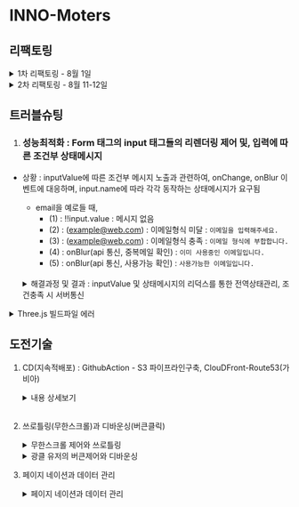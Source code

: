 # INNO-Moters

## 리팩토링

<details>
<summary>1차 리팩토링 - 8월 1일</summary>

1. 코드유지보수 및 모듈의 재사용성 개선 : `"리엑트 모듈 인덱스"` 또는 `"바렐(rel) 모듈 인덱스"` 패턴

   <details>
   <summary>코드 살펴보기 </summary>

   ```tsx
   import Button from "./components/community";
   import Modal from "./components/css";
   import Header from "./components/atom";
   ```

   각 컴포넌트를 사용하려면 이렇게 여러줄의 임포트 구문이 필요합니다.

   ```tsx
   export * from "./community";
   export * from "./css";
   export * from "./atom";
   ```

   "components"디렉토리에 "index.ts" 파일을 추가하여 모든 컴포넌트를 내보내면

   ```tsx
   import { community, css, atom } from "../../components";
   ```

   이와 같이 간결하게 컴포넌트들을 임포트 할 수 있습니다.
   </details>

   `"리엑트 모듈 인덱스"` 또는 `"바렐(rel) 모듈 인덱스"` 패턴을 통해 코드 구조정리

   - 모듈관리용이성 : 여러 컴포넌트/파일을 단일 파일로 묶어서 관리
   - 상대경로간소화 : 컴포넌트에서 해당 디렉토리 내의 파일을 가져올 때 단순하게 표현하게 함
   - 이를 통해 상대경로 관리를 쉽게 처리하도록 하여 개발환경 개선을 시도

</details>

<details>
  <summary>2차 리팩토링 - 8월 11-12일</summary>

1. 성능최적화와 코드 스플리팅(React.lazy)

   <details>
   <summary>코드살펴보기</summary>

   ```tsx
   // lazyLoding.ts
   import { lazy } from "react";

   export const LazyInoCar = lazy(() => import("../main/InoCar").then(({ InoCar }) => ({ default: InoCar })));
   export const LazyCommunity = lazy(() => import("../main/Community").then(({ Community }) => ({default: Community})));
   export const LazyThreejs = lazy(() => import("../Threejs").then(({ Threejs }) => ({default: Threejs})));

   // App.tsx - Router
   const App: React.FC = () => {
     return (
       <Routes>
           <Route
             path='inocar'
             element={
               <Suspense fallback={<div>Loading...</div>}>
                 <Page.LazyInoCar />
               </Suspense>
             }
           />
       <Routes>
       )
   }
   ```

   </details>

- 초기 로딩 시점에 당장 필요하지 않지만 무거운 컴포넌트로 인해 로딩이 지연되는 문제를 인식
- 이를 개선하기 위해 해당 컴포넌트들의 로드를 미루어 성능을 최적화하려고 프로젝트 구조를 편성
- React.lazy를 사용하여 대상 컴포넌트들 동적제어, Suspense를 사용하여 로딩화면 제어
- lazy 대상 컴포넌트 : InoCar, Community, Threejs <br/><br/>

2. 타입선언 관련 코드컨벤션(Interface, declare)

- hooks.d.ts : 커스컴훅과 관련된 타입선언이 기록되고 이름은 훅이름으로 설정, 사용하는 컴포넌트에서는 알리아스(as)를 통하여 Type임을 명시해준다.
- 타입선언과 Interface, declare

  - `Interface` : 객체나 클래스 단위의 형태에 대한 명시적인 정의 타입 생성, extends를 통해서 앞선 Interface를 상속받아 프로토타입 체인을 형성한다.
  - `declare` : 외부 라이브러리나 모듈의 타입을 확장하거나 정의할 때 사용되며, 외부 라이브러리의 타입 정보가 없을 경우 declare를 사용함으로, 선언된 타입이 컴파일러가 타입을 검사할 때 통과되게 처리한다.

    ```bash
    📂 types
    ┣ 🥑 index.ts
    ┃
    ┣ 📂 data # 애플리케이션 내 Data와 관련된 정적타입들에 대한 선언
    ┃    ┣ 🥑 index.ts
    ┃    ┗ 🗿 data.d.ts
    ┃
    ┣ 📂 global # 프로젝트 전체에 적용되는 style과 파일 타입에 대한 선언
    ┃    ┣ 🥑 index.ts
    ┃    ┣ 🗿 declare.d.ts
    ┃    ┗ 🗿 styled.d.ts
    ┃
    ┣ 📂 hooks # 커스텀훅과 관련된 정적타입들에 대한 선언
    ┃    ┣ 🥑 index.ts
    ┃    ┗ 🗿 hooks.d.ts
    ┃
    ┣ 📂 network # AXIOS 통신과 관련된 정적타입들에 대한 선언
    ┃    ┣ 🥑 index.ts
    ┃    ┣ 🗿 async.d.ts
    ┃    ┗ 🗿 responseType.d.ts
    ┃
    ┗ 📂 props # props 전달과 관련된 정적타입들에 대한 선언
        ┣ 🥑 index.ts
        ┗ 🗿 props.d.ts
    ```

  3. 코드유지보수 및 가독성을 위한 Shared > Routes 폴더

  - 초기 APP.tsx 파일 안에 모든 Route를 넣는 방식을 채택했었으나, Route가 많아질수록 코드유지보수 및 가독성이 떨어지는 문제점을 발견함
  - 이를 해결하고자, shared 폴더를 만들어 공통된 Header에 따른 Route들을 분리함
  - App.tsx에서는 shard 폴더 안의 분리된 Routes를 import해서 사용함
          ```tsx
            const App: React.FC = () => {
            return (
              <BrowserRouter>
                <GlobalStyled />
                <Shared.MainRoutes />
                <Shared.AuthRoutes />
                <Shared.ProtectiveRouters />
                <Shared.ChatRoutes />
              </BrowserRouter>
            );
          };
          ```
    </details>

## 트러블슈팅

1.  ### 성능최적화 :  Form 태그의 input 태그들의 리렌더링 제어 및, 입력에 따른 조건부 상태메시지

- 상황 : inputValue에 따른 조건부 메시지 노출과 관련하여, onChange, onBlur 이벤트에 대응하며, input.name에 따라 각각 동작하는 상태메시지가 요구됨

  - email을 예로들 때,
    - (1) : !!input.value : 메시지 없음
    - (2) : (example@web.com) : 이메일형식 미달 : `이메일을 입력해주세요.`
    - (3) : (example@web.com) : 이메일형식 충족 : `이메일 형식에 부합합니다.`
    - (4) : onBlur(api 통신, 중복메일 확인) : `이미 사용중인 이메일입니다.`
    - (5) : onBlur(api 통신, 사용가능 확인) : `사용가능한 이메일입니다.`<br/><br/>

  <details>
  <summary>해결과정 및 결과 : inputValue 및 상태메시지의 리덕스를 통한 전역상태관리, 조건충족 시 서버통신 </summary>

      컴포넌드에서 발생되는 리렌더링을 추적하기 위해서 Chrome 브라우저에서 제공하는 React DevTool을 활용하여 해당 과정을 추적하였다.

  1.  리펙토링 전, 최초의 코드

      <details>
      <summary>내용 상세보기</summary>

      ```tsx
      // 하나의 useState와 input Atom으로 signInfo 객체의 각각의 프로퍼티를 props로 전달
      const [signInfo, setSignInfo] = useState<Type.UserInfoCheckPW>({
        email: "",
        password: "",
        pwChecked: "",
        nickname: "",
        phoneNumber: "",
        gender: "",
        birthdate: "",
        isAdmin: false,
        admincode: "E002",
      });
      ```

      - 문제점 : 하나의 value만 변경되도 signIfo의 모든 값들이 리렌더링 발생 <br/> <br/>

      ```tsx
      // input Value에 대한 유효성 검사와 하나의 useState 상태메시지
      const [validiteMsg, setValiditeMse] = useState<Type.ValiditeMsg>({
        validteEmail: ["", false],
        validtepassword: ["", false],
        passwordChMsg: ["", false],
      });

      const onChangeInput = (e: ChangeEvent<HTMLInputElement>): void => {
        const { name, value } = e.target;
        setSignInfo({ ...signInfo, [name]: value });

        if (name === "email") {
          const emailRegex = /^[^\s@]+@[^\s@]+\.[^\s@]+$/;

          emailRegex.test(value)
            ? setValiditeMse({
                ...validiteMsg,
                validteEmail: ["사용 가능한 이메일입니다.", true],
              })
            : setValiditeMse({
                ...validiteMsg,
                validteEmail: ["이메일을 입력해주세요(exam@.exam.com)", false],
              });
        }
      };
      ```

      - 상태메시지의 화면표시 : 커스텀훅에서 변경되는 validiteMsg를 컴포넌트에서 전달받아, 화면에 노출
      - 문제점 : validiteMsg 속 하나의 value만 변경되도 전체 validiteMsg의 리렌더링 발생

      </details><br/>

  2.  리펙토링 1차, useState를 커스컴훅에서 관리하여 모듈화 진행

      <details>
      <summary>내용 상세보기</summary>

      ```tsx
      export const useSignupInput = ({ name }: any): any => {
        const [input, setInput] = useState<string>("");

        const onChangeInput = (e: ChangeEvent<HTMLInputElement>) => {
          setInput(e.target.value);
        };
        return {input,onChangeInput }
      ```

      - Signup 컴포넌트 속 하나의 state로 관리되던 여러 input들의 연결고리를 끊고, 각각의 onChange에 대해서만 리렌더링 되도록 useState를 커스텀훅에서 관리하여 모듈화 함
        - 결과 : input들을 각각 리렌더링 동작시킴
        - 문제 : 분리된 input 컴포넌트의 값을 부모 컴포넌트로 끌어올려준 뒤, 통합해야하는 문제 발생
      </details><br/>

  3.  리펙토링 2차, 하위컴포넌트의 상태를 끌어올려 Form.onSubmit으로 POST 요청보내기

      <details>
      <summary>내용 상세보기</summary>

      - 리액트는 단방향을 지향하기에, 부모에서 상태를 내려주었으나, 그 결과 모든 Form태그 아래 하나의 input에서 값이 반경되더라고 모든 input이 리렌더링 되는 문제가 있었기에, 모듈화 하였지만 이를 부모컴포넌트로 끌어올려 하나의 상태로 서버와 통신하는 부분의 문제 발생
      - 접근 : 각각의 상태를 전역상태관리(Redux)로 값을 보내고, 취합된 값을 Form.onSubmit으로 통신하고자 함.

        ```tsx
        // 커스텀 훅
        export const useSignupInput = ({ name }: any): any => {
          const onBlurSignupDispatch = () => {
            dispatch(RTK.setSignupDate({ [`${name}`]: input }));
          };
        };

        // ReduxSlice
        const SignupSlice = createSlice({
          name: "SignupSlice",
          initialState: {} as any | {},
          reducers: {
            setSignupDate: (
              state,
              action: PayloadAction<Partial<SignupSliceType>>
            ) => {
              return { ...state, ...action.payload };
            },
            deleteSignupDate: () => {
              return {};
            },
          },
        });
        ```

        - 리덕스 모듈(setSignupDate) : 각각의 컴포넌트에서 나온 값을 모으는 역할을 함. 
          - name을 프로퍼티의 Keys로 설정하고 input을 Value로 설정 
          - initialState : {email: 'example@web.com'}
      </details> <br/>

  4.  리펙토링 3차, 하위컴포넌트의 상태에 따라 조건부 상태 메시지 기록하기 

          이 부분이 특히 어려웠다. 단순히 onChange 이벤트에만 대응하는 것이 아니라, onBlur 이벤트 발생시 email과 nickName의 경우 서버에 일치하는 값이 있는지 확인한 후에 해당 상태를 화면에 반영해주어야 했기 때문이다.

      <details>
      <summary>내용 상세보기</summary>  

      - 첫번째 시도, useState를 통한 각각의 메시지 관리 : 함수의 한계로, useState의 값이 입력대비 한 단계 늦는 사례 발생
      - 두번째 시도, 변수를 통한 각각의 메시지 관리 : 변수로 인해서 값의 변경을 컴포넌트가 인식하지 못하여 리렌더링이 발생되지 않음
      - 세번째 시도, 전역상태를 통한 상태관리 채택
      
        ```tsx
        // onChangeInput에서 제어할 onValiditeMsg 모듈 생성 
        const onValiditeMsg = (input: string): void => {
            if (name === "email") {
              input === ""
                ? dispatch(RTK.setValiditeMsg({ type: name, msg: ["", false] }))
                : !emailRegex.test(input)
                ? dispatch(
                    RTK.setValiditeMsg({
                      type: name,
                      msg: ["이메일을 입력해주세요(exam@.exam.com)", false],
                    })
                  )
                : dispatch(
                    RTK.setValiditeMsg({
                      type: name,
                      msg: ["이메일 형식에 부합합니다.", false],
                    })
                  );
            } 
          };

        // (1) Input의 onChange 실행에 따라, ValiditeMsg 리덕스 모듈 동작
        const onChangeInput = (e: ChangeEvent<HTMLInputElement>) => {
          setServerCheck(true);
          onValiditeMsg(e.target.value);
          setInput(e.target.value);
        };

        // (2) onBlurSignupDispatch 실행에 따라, 조건부 GET요청 실행 
        const [serverCheck, setServerCheck] = useState<boolean>(true);
        const { isSuccess: isSuccessEmailCheck,
                data: dataEmailCheck,
                isError: isErrorEmailCheck,
                error: errorEmailCheck,
          } = RTK.useGetEmailCheckQuery(input, { skip: serverCheck }); 
        const onBlurSignupDispatch = () => {
          name !== "pwChecked" && dispatch(RTK.setSignupDate({ [`${name}`]: input }));
          name === "email" && emailRegex.test(input) && setServerCheck(false);
        };
        
        useEffect(() => {
          isSuccessEmailCheck &&
            dispatch( RTK.setValiditeMsg({
                type: "email",
                msg: [dataEmailCheck, dataEmailCheck.includes("사용") ? true : false],
              })
            );
          isErrorEmailCheck && console.log(errorEmailCheck);
        }, [ isSuccessEmailCheck, dataEmailCheck, isErrorEmailCheck, errorEmailCheck, dispatch]);
        ```  

        - input 입력에 따라 2 가지 상황에서의 상태 메세지 제어가 요구되었다. 첫째는 onChangeInput, 둘째는 onBlurSignupDispatch 시 이다. 
          - onChangeInput : 입력값이 이메일 형식인지
          - onBlurSignupDispatch : 입력값이 서버에 등록된 값인지에 대한 판단
          - 두 상황에 따라 하나의 상태메시지의 관리가 요구됨 
          - 나아가 onBlurSignupDispatch에 따라 `useGetEmailCheckQuery`가 조건부 요청이 되어야 했음
            - 두 이벤트에 따라 `dispatch(RTK.setValiditeMsg({ type: name, msg: ["", false] }))`를 동작
              - msg의 내용은 조건에 따른 내용이 기록되게 하였으며,
              - type을 name으로 설정하여 해당 내용을 꺼내어 화면에 기록하도록 설정하였다. 
      </details><br/>

  5.  리펙토링 최종, 부모컴포넌트로 전달된 조건부 상태메시지(객체) 묶음으로 인한 input 태그의 연결, 동시리렌더링 제어

      - input과 관련된 state는 분리했지만, validiteMsg에 대한 상태를 리덕스를 사용하지만, 결국 하나의 state를 사용한다는 점에서 메시지 부분에서 하나의 validiteMsg이 변견되면, 전체가 리랜더링되는 문제 발생

        <details>
        <summary>수정 전 코드</summary>        

          ```tsx
          // 기존 validiteMsgSlice 
            const validiteMsgSlice = createSlice({
              name: "validiteMsgSlice",
              initialState: {
                emailMsg: ["", false],
                nickNameMsg: ["", false],
                passwordMsg: ["", false],
                pwCheckedMsg: ["", false],
              } as any,
              // .... 
            });

            export const validiteMsgReducer = validiteMsgSlice.reducer;
            export const selectValiditeMsg = (state: any) => state.validiteMsgReducer;
            export const { setValiditeMsg, deleteValiditeMsg } = validiteMsgSlice.actions;


          // 컴포넌트에서의 사용 
          import React from "react";
          import * as SC from "../css";
          import * as Type from "../../types";
          import { useSignupInput } from "../../hooks";
          import * as RTK from "../../redux";

          export const SignUpInput: React.FC<Type.SignUpInputProps> = ( ) => {
            const getValidateMsg = RTK.useAppSelector(RTK.selectValiditeMsg);

            return (
              <>
                {/* ...  */}
                {name === "email" && getValidateMsg.emailMsg && (
                  <SC.ValidateInputMsg
                    $signColor={getValidateMsg.emailMsg[1]}
                    children={getValidateMsg.emailMsg[0]}
                  />
                )}
              </>
            );
          };
          ```
        </details>


        <details>
        <summary>수정 후 코드 : input 별 [ 컴포넌트/커스텀훅 모델화 ], 이를 통해 연결고리 분리 input별 리렌저링 제어</summary>

        - 관련 input에 대한 컴포넌트 분리 + 해당 컴포넌트에 맞춘 커스텀훅 모델화 
          - SignUpInputE + useSignupEmail : onChange + onBlur(비동기통신 서버 중복확인) + 유효성검사
          - SignUpInputN + useSignupNickName : onChange + onBlur(비동기통신 서버 중복확인) + 유효성검사
          - SignUpInputP + useSignupPassword : onChange + 유효성검사
          - SignUpInputPWC + useSignupPWC : onChange + 유효성검사
          - SignUpInput + useSignup : 유효성 검사가 필요없는 컴포넌트 

        ```tsx
        // state.validiteMsgReducer에서 나가는 값에 대해서 분리 
        export const selectValiditeEMsg = (state: any) => state.validiteMsgReducer.emailMsg;
        export const selectValiditeNMsg = (state: any) => state.validiteMsgReducer.nickNameMsg;
        export const selectValiditePMsg = (state: any) => state.validiteMsgReducer.passwordMsg;
        export const selectValiditePWCMsg = (state: any) => state.validiteMsgReducer.pwCheckedMsg;

        // SignUpInputE : Eamil 관련된 input 컴포넌트 분리 
        import React from "react";
        import * as SC from "../css";
        import * as Type from "../../types";
        import { useSignupEmail } from "../../hooks";


        export const SignUpInputE: React.FC<Type.SignUpInputProps> = ({ 
          placeholder, name, type, length, inputRef, submitted }) => {
          const { input, getValidateMsg, onChangeInput, onBlurSignupDispatch } = useSignupEmail({
            name,
            submitted,
          });

          return (
            <>
              <SC.AuthInput
                ref={inputRef}
                type={type}
                value={input}
                onBlur={onBlurSignupDispatch}
                onChange={onChangeInput}
                maxLength={length}
                placeholder={placeholder}
              />
              <SC.ValidateInputMsg
                $signColor={getValidateMsg[1]}
                children={getValidateMsg[0]}
              />
            </>
          );
        };

        // SignUpInputE 에 맞춘 useSignupEmail을 별도로 구성 
        import { ChangeEvent, useEffect, useState } from "react";
        import * as RTK from "../../../redux";

        export const useSignupEmail = ({ name, submitted }: any): any => {

          const dispatch = RTK.useAppDispatch();
          const [input, setInput] = useState<string>("");
          const emailRegex = /^[^\s@]+@[^\s@]+\.[^\s@]+$/;
          const [serverCheck, setServerCheck] = useState<boolean>(true);
          const getValidateMsg = RTK.useAppSelector(RTK.selectValiditeEMsg);

          const onValiditeMsg = (input: string): void => {
            input === ""
              ? dispatch(RTK.setValiditeMsg({ type: name, msg: ["", false] }))
              : !emailRegex.test(input)
                ? dispatch(
                  RTK.setValiditeMsg({
                    type: name,
                    msg: ["이메일을 입력해주세요(exam@.exam.com)", false],
                  })
                )
                : dispatch(
                  RTK.setValiditeMsg({
                    type: name,
                    msg: ["이메일 형식에 부합합니다.", false],
                  })
                );
          }

          const onChangeInput = (e: ChangeEvent<HTMLInputElement>) => {
            setServerCheck(true);
            onValiditeMsg(e.target.value);
            setInput(e.target.value);
          };

          const onBlurSignupDispatch = () => {
            dispatch(RTK.setSignupDate({ [`${name}`]: input }));
            emailRegex.test(input) && setServerCheck(false);
          };

          const { isSuccess, data, isError, error } = RTK.useGetEmailCheckQuery(input, {
            skip: serverCheck,
          });

          useEffect(() => {
            setInput("");
          }, [submitted]);

          useEffect(() => {
            isSuccess &&
              dispatch(
                RTK.setValiditeMsg({
                  type: "email",
                  msg: [data, data.includes("사용") ? true : false],
                })
              );
            isError && console.log(error);
          }, [
            isSuccess,
            data,
            isError,
            error,
            dispatch,
          ]);

          return { input, getValidateMsg, onChangeInput, onBlurSignupDispatch }

        }
        ```        

        </details>

</details>


<details>
<summary> Three.js 빌드파일 에러 </summary>

  ```bash
  main.01a24249.js:2 Error: Minified React error #426; visit https://reactjs.org/docs/error-decoder.html?invariant=426 for the full message or use the non-minified dev environment for full errors and additional helpful warnings.
  ```

  - 컴포넌트가 마운트되기 전에 비동기 작업이 완료되어 해당 컴포넌트가 언마운트(unmounted)된 후에도 상태(state)를 업데이트하려고 할 때 발생
  
</details>

## 도전기술

  1. CD(지속적배포) : GithubAction - S3 파이프라인구축, ClouDFront-Route53(가비아) 

      <details>
      <summary>내용 상세보기</summary>

      1. AWS - S3에 빌드파일 올리기 
      2. AWS - IAM 사용자 생성(S3 CIL)
      - 위의 1~2번 과정 [19Edwin92-Githup](https://github.com/19Edwin92/FrentEnd-study/blob/main/CICD/03S3-IAM%20설정.md) 참고하기 
      <hr/>

      3. Github-WorkFlows yml파일 기록하기 

          <details>
          <summary>파일경로, main.yml 파일 생성하기</summary>

          ```bash
          # 루트폴더
          📂 .github
              ┗ 📂 workflows
                    ┗ 🗿 main.yml
          ```

          
          - main.yml 파일 기록하기 
            - name : github에 등록되는 이름
            - on : yml 파일 실행 명렁어, 실행설정 dev(branches) 변경 시
            - jobs : 해당 yml 파일의 할일 목록을 나열 
              - steps : 하단의 내용이 `name`순으로 실행된다. 
                - `Checkout repository` : 해당 저장소에 있는 코드를 깃허브 리눅스 컴퓨터로 가져오는 동작을 실행한다. 
                - `AWS IAM 사용자 설정` : 깃허브에서 제공하는 리눅스 컴퓨터에 앞에서 설정한 AWS IAM을 등록한다. 
                - `Setting .env` : 보안적인 측면을 고려하여, 프로젝트 파일에서 .env 를 두는 것이 아니라, Github-Actions 환경변수에 등록하여 보다 안전하게 환경변수가 활용되도록 하였다. 
                - `Build` : 가져온 파일의 빌드 파일을 생성한다. 
                - `Deploy to S3 bucket` : 빌드된 파일을 S3로 업로드 함으로 지속적 배포를 실행한다.<br/><br/> 

            ```yml
            name: CI/CD inocam_client to AWS S3

            on:
              push:
                branches:
                  - dev

            jobs:
              deploy:
                runs-on: ubuntu-latest
                steps:
                  - name: Checkout repository
                    uses: actions/checkout@v3

                  - name: AWS IAM 사용자 설정
                    uses: aws-actions/configure-aws-credentials@v2
                    with:
                      aws-access-key-id: ${{ secrets.AWS_ACCESS_KEY_ID }}
                      aws-secret-access-key: ${{ secrets.AWS_SECRET_ACCESS_KEY }}
                      aws-region: ${{ secrets.AWS_REGION }}  

                  - name: Setting .env
                    run: |
                      echo "REACT_APP_KAKAO_REST_API=${{ secrets.REACT_APP_KAKAO_REST_API }}" >> .env
                      echo "REACT_APP_KAKAO_REDIRECT_URL=${{ secrets.REACT_APP_KAKAO_REDIRECT_URL }}" >> .env
                      echo "REACT_APP_GOOGLE_REST_API=${{ secrets.REACT_APP_GOOGLE_REST_API }}" >> .env
                      echo "REACT_APP_GOOGLE_REDIRECT_URL=${{ secrets.REACT_APP_GOOGLE_REDIRECT_URL }}" >> .env
                      echo "REACT_APP_NAVER_REST_API=${{ secrets.REACT_APP_NAVER_REST_API }}" >> .env
                      echo "REACT_APP_NAVER_REDIRECT_URL=${{ secrets.REACT_APP_NAVER_REDIRECT_URL }}" >> .env
                      echo "REACT_APP_SERVER_API=${{ secrets.REACT_APP_SERVER_API }}" >> .env  
                      echo "REACT_APP_SOCKET_API=${{ secrets.REACT_APP_SOCKET_API }}" >> .env  
                      echo "GENERATE_SOURCEMAP=${{ secrets.GENERATE_SOURCEMAP }}" >> .env
                      cat .env
                      
                  - name: Build
                    run: |
                      npm install -g yarn
                      yarn install --immutable
                      yarn build    
                    
                  - name: Deploy to S3 bucket
                    run: |
                      aws s3 sync build/ s3://inocamfinal    
            ```
          </details></br>

      4. AWS - Route53(가비아 DNS) -> 네임서버 등록하기 

          <details>
          <summary>Route53(가비아 DNS)</summary>

          - 첫째, AWS Route53으로 이동 
            - (1) `가비아` : 도메인 구매, innomotors.co.kr
            - (2) `호스팅 영역 생성` 클릭하기 
              - 도메인 이름 : `가비아`에서 구매한 도메인 등록
              - 유형 : `퍼블릭 호스팅 영역` 선택
              - `호스팅 영역생성` 버튼 클릭 
            - (3) `가비아 네임서버` 등록하기 
              - 네임서버(DNS) : IP주소와 도메인을 연결하는 과정을 수행 
              - Route53의 레코드에서 생성된 네임서버는 총 4개인데, 이를 전부 가비아 네임서버에 등록해주면 된다. 
                - 이때, Route53 `값/트래픽 라우팅 대상`의 4개의 네임서버 마지막에 `"."` 구두점은 제외하고 기록한다. 
                  - ns-0000.awsdns-00.org
                  - ns-0000.awsdns-00.com
                  - ns-0000.awsdns-00.net
                  - ns-0000.awsdns-00.co.uk

          </details><br/>
      5. AWS - ACM을 통해서, SSL 인증서 발급받기 

          <details>
          <summary>SSL 인증서 발급받기, AWS Certificate Manager(ACM)</summary>

          - 첫째, `인증서 요청` 
            - `퍼블릭 인증서 요청` >> 다음
              - 도메인 이름(가비아에서 구매한 도메인)에 대해서 두 종류로 입력 
                - innomotors.co.kr
                - *.innomotors.co.kr
                - `요청` 버튼 클릭
            - 일정 시간이 지나면 SSL이 발급된다. 대략 1~2시간 정도 소요된다.    

          </details><br/>  

      6. CloudFront 배포 생성하기 

              Amazon CloudFront는 S3에 등록한 정적 및 동적 웹 콘텐츠를 사용자에게 배포하는 속도를 높여주는 웹 서비스의 일환이다. CloudFront는 엣지 로케이션이라고 하는 전 세계 데이터 센터 네트워크를 통해 콘텐츠를 제공하여, 사용자에게 가장 가까운 엣지 로케이션으로 라우팅되게 하여, 네트워크를 좀 더 빠르고 효율적으로 사용하도록 한다. 

              이때 위에서 인증받은 SSL 인증서가 있으면, HTTPS로 배포가 가능하다. 

          <details>
          <summary>CloudFront 배포하기</summary>

          - 첫째, `배포생성` 버큰 클릭하기 
            - `원본 도메인` : 포커스를 두면, S3에서 배포한 사이트 주소를 확인할 수 있다. 그중에 해당 사이트를 클릭한다. 
            - 클릭 한 후, 최근에는 버킷 엔드포인트 대신 S3 웹 사이트 엔드포인트를 사용하는 것이 좋다는 메시지를 볼 수 있는데, 해당 버튼을 클릭한다. `웹 사이트 엔드포인트 사용`
            - `Origin Shield 활성화`를 예로 클릭하고, `Origin Shield 리전`을 아시아 태평양(서울)로 설정하였다. 
            - 하단의 뷰어 프로토콜 정책을 `Redirect HTTP to HTTPS`로 변경함으로 https 사용을 설정했으며
            - `웹 애플리케이션 방화벽`은 보안 보호 비활성화를
            - `대체 도메인 이름(CNAME) - 선택 사항`에 위에서 발급받은 도메인 두 개를 넣어준다. 
              - innomotors.co.kr
              - www.innomotors.co.kr
            - `사용자 정의 SSL 인증서 - 선택 사항`에서는 발급받은 인증서를 넣어주였다. 
            - `기본값 루트 객체 - 선택 사항`가 중요한데, `index.html`을 입력해 준다. 
            - 이후, `배포 생성` 버튼을 클릭하면 된다. 
            
          </details><br/>
          
      7. Route 53 호스팅 영역 레코드 추가하기 

              CNAME(Canonical Name Record)
              - 기능: 하나의 도메인 이름을 다른 도메인 이름으로 매핑한다.
              - 용도: 주로 서브도메인을 메인 도메인 또는 다른 서비스로 리다이렉트 하는 데 사용된다.
              - 제한사항: 루트 레벨이서는 사용할 수 없다.
              - www.innomotors.co.kr -> innomotors.co.kr
              - blog.innomotors.co.kr -> innomotors.co.kr
              - DNS조회: 추가적인 DNS조회가 필요해 약간의 지연을 발생 시킬수 있습니다.

              ALIAS
              - 기능: 하나의 도메인 이름을 다른 도메인 이름 또는 AWS 리소스로 매팡한다.
              - 용도: AWS 리소스 (ELB, CloudFront, S3 등)을 도메인에 매핑하는데 사용한다.
              - 제한사항: ALIAS 레코드는 AWS Router53에서만 사용이 가능하고 루트 도메인에서도 사용할 수 있다.
              - DNS조회: 내부적으로 최적화가 되어있어 DNS조회 없이 빠른 응답이 가능합니다.

          <details>
          <summary>레코드 등록하기</summary>

              레코드 : 인터넷 리소스를 식별하는 역할

          - 첫째, `호스팅 영역 생성` -> `레코드 생성` 버튼을 생성한다. 
          - www.inno.... 
            - 레코드이름 : www. 붙여주고
            - 레코드유형 : CNAME - 다른 도메인 이름과 일부 AWS 리소스로 트래픽 라우팅
            - 값 : 위에서 배포한 CloudFront 도메인을 기록한다. 
            - `레코드 생성` 버튼 클릭
          - 둘째, inno....
            - 레코드 이름 : 빈칸
            - 레코드 유형 : A-IPv4 주소 및 일부 AWS 리소스로 트래픽 라우팅
            - 별칭 토글버튼 클릭 -> `CloudFront 배포에 대한 별칭` -> 해당 CloudFront 도메인을 설정
            - `레코드 생성` 버튼 클릭
            
          </details><br/>          

      </details><br/>

2. 쓰로틀링(무한스크롤)과 디바운싱(버큰클릭)

    <details>
    <summary>무한스크롤 제어와 쓰로틀링</summary>

    - 첫째, 무한스크롤을 쓰는 이유 : 한 번에 모든 데이터를 로드하지 않고 필요할 때만 작은 양의 데이터를 로드하므로 초기 로딩 속도가 빠릅니다.
    - 둘째, 쓰로틀링과 spinner(IntersectionObserver) : 무한 스크롤 사용시 발생할 수 있는 과부화를 해결하고자 쓰로틀링을 사용하였다.
    IntersectionObserver를 통해 불러온 요소들 중 마지막 요소를 관찰대상으로 등록하여, 마지막 요소가 감지 되었을 때 추가 api 요청을 보내는 방식으로 구현하였다. 이때, 무시되는 Delay 시간은 1초로 설정해놓았다. 

      ```tsx
      export const DetailReviewList: React.FC<Type.WrappingDetailProps> = () => {
        // 로직부분 생략 
        return (
          <div
            style={{
              padding: "30px 20px 26px",
              backgroundColor: "#fff",
            }}>
            {getMergeData.map((reviews: Type.TotalWrappingShopReview) =>
              (
                <ReviewInner
                  reviews={reviews}
                  key={reviews.reviewId}
                />
              )
            )}
            {data && !data.last && <div ref={fetchNextRef}/>} 
          </div>
        );
      }
      ```
    
    - 셋째, 이를 위해 무한스크롤을 구현한 코드는 아래와 같다. 
      - (1) IntersectionObserver를 통해 받아온 요소들 중 마지막 요소를 ref로 등록해 관찰대상으로 설정한다.
      - (2) 관찰대상이 감지되었을 때, 함수 onNextPageCallback가 실행된다.  
      - (3) onNextPageCallback를 통해 다음 페이지의 데이터를 불러오며, 이때 쓰로틀링을 통해 api 과부화를 막는다.  
      - (4) 페이지별로 불러오는 데이터들은 이전페이지에 대한 정보를 가지고 있지 않기에, 이를 전역상태로 관리하여, 화면에 누적되는 효과를 주었다. 
      - (5) 불러온 요소들 중 마지막 요소가 전체 데이터의 마지막 요소일시 spinner를 화면에서 none 처라 하여, 전체 데이터를 불러온 뒤로는 무한 스크롤이 일어나지 않도록 한다. 
            
      <br/>

      <details>
      <summary>전체코드 살펴보기</summary>

        ```tsx
        import { useCallback, useEffect, useRef, MutableRefObject, Dispatch, SetStateAction } from "react";

        export const useInfinityThrottle = (setPage: Dispatch<SetStateAction<number>>,isFetching:boolean): MutableRefObject<HTMLDivElement | null> => {
          const fetchNextRef = useRef<HTMLDivElement | null>(null);
          const RefetchThrottle = (callback: () => void, delay: number) => {
            let timeId: NodeJS.Timeout | null = null;
            return () => {
              if (timeId) return;
              callback();
              timeId = setTimeout(() => {
                timeId = null;
              }, delay);
            };
          };
          // eslint-disable-next-line react-hooks/exhaustive-deps
          const onNextPageCallback = useCallback(
            RefetchThrottle(() => {
              console.log("쓰로틀 시작");
              setPage((pre:number) => pre + 1);
            }, 1000),
            []
          );

          useEffect(() => {
            const observer = new IntersectionObserver(
              ([entry]) => {
                if (entry.isIntersecting && !isFetching) {
                  // 마지막 요소가 감지되었을 때, 추가요청을 보내면, 값이 오겠죠.
                  console.log("Fetching more data...");
                  onNextPageCallback();
                }
              },
              { threshold: 0.1 } // 0~1, 0.1 뷰포트 요소(100px)의 10%(10px) 감지되었을 때, 동작한다.
            );

            if (fetchNextRef && fetchNextRef.current) {
              observer.observe(fetchNextRef.current); // 관찰대상 등록
            }
          }, [isFetching, onNextPageCallback]);

          return fetchNextRef
        }
        ```
      </details><br/>

    - 넷째, `문제발생` : POST, DELET, UPDATE, 캐시무효화가 동작되지 않는 문제
      - (1) 비동기 통신의 문제였을까? 
      - (2) 무엇이 문제였을까? 
        - page를 관리하는 상태제어의 문제 
        - 해결과정
          - [1] 신규 리뷰 작성시 page상태(`url:"/api/shops/${shopId}/reviews?page=${page}&size=10"`)가 초기화가 되지않았고 리뷰가 refetch되지 않는 상태가 발생했다. 
          - [2] 새로운 댓글이 작성되면서 초기화가 되어야하는 page상태코드가 형제 컴포넌트에 존재하고 있어서 적용되지 않고 있어, 부모 컴포넌트로 끌어올려서 props로 내려줌으로써 해결하였다.
          - [3] 이를 구현하는 단계에, 만약 페이지가 1이면, 기존의 있던 전역상태의 데이터를 초기해 주어야, map() 동작시 동일 Key에 대한 에러를 방지할 수 있기에, 전역상태관리소를 비워주고, 새로 리패치된 내용들 다시 설정해주었다. 
          
            ```tsx
            useEffect(() => {
              data && console.log(`data-리패치 :${page}`, data);
              if (isSuccess) {
                // page 1
                if (page === 1) {
                  dispatch(RTK.deleteData()); // 기존에 있었던 상태 관리를 초기화 
                  dispatch(RTK.setMergeDate(data.content)); // 새롭게 변경될 데이터를 받음 
                } else {
                  // page 2 일 때 
                  dispatch(RTK.setMergeDate(data.content));
                }
                
              }
              // eslint-disable-next-line react-hooks/exhaustive-deps
            }, [data]);
            ```
    </details>

    <details>
    <summary>광클 유저의 버큰제어와 디바운싱</summary>
    <br/>
    <img src="./src/assets/readme/Debounce.gif" width="100%">

    - (1) 디바운싱이란?
      - 실행 빈도를 제한하는 기술로, 사용자가 입력할 때마다 어떤 행위(api요청을 보내는 것)를 반복적으로 행하는 것은 비효율적이므로, 이런 경우 디바운싱을 사용하여 일정 시간 동안 추가 이벤트가 없을 때만 실제로 작업을 실행 하게 하여 반복 행위에 대한 반응을 줄일 수 있게 된다.
    - (2) 기능구현
      - 첫째, `프로젝트에서의 사례, (1) 좋아요 광클` : 사용자가 좋아요 버튼을 여러번 눌렀을때, 좋아요 값이 사용자가 누른 만큼 반복변경되므로 디바운싱을 적용시켜 설정시간보다 빠르게(0.5s) 연속된 동작이 끝난 후 한번만 적용되는 것으로 렌더링을 최소화 하였다.
      - 둘째, 
        - [1] 먼저 `e.stopPropagation()`을 선언을 통해, 부모 요소의 onClick 이벤트가 자녀 요소에 연쇄작용을 일으키는 이벤트 버블링을 막았다.
        - [2] `clearTimeout`과 `setTimeout` : onClick이벤트가 일어났을 때 원래 실행되고 있던 timer가 있다면 이를 clearTimeout을 통해 삭제해주고, setTimeout을 통해 새로운 timer를 등록한다. 이를 통해 광클 사용자의 마지막 클릭을 인식, 마지막 클릭에 대해서만 원하는 동작(Ex.onPatchLiked({postId}))을 발생시킨다.
        - [3] `useState`를 통한 `timerId 관리` : 이때 관건은 `timer` 관리하는 것이다. 고유한 타이머를 유지하지 못하면, 여러 개의 timer가 생성되고, 여러번의 동작을 수행하게 된다. 즉 디바운싱이 처리되지 않는다는 것이다. 이 과정을 위해서, 우리는 timer를 useState로 관리하여, 하나의 timer만 존재하도록 상황을 설정하여, 코드를 제어하였다. 

    <br/>
    
    ```tsx
    const LikeBox:FC<any> = ({postId, isLike, likeCount}) => {
      const [timerId, setTimerId] = useState<any>(null);
      const [onPatchLiked] = usePatchCommunityLikedMutation()
      
      const handleDebounce = () => { 
        if (timerId) clearTimeout(timerId)
        const newTimerId = setTimeout(() => {
          console.log("디바운스 동작하지롱");
          onPatchLiked({postId})
        }, 500);
        setTimerId(newTimerId);
      };

      const onDebounceLike = (e:MouseEvent<HTMLDivElement>) => {
        e.stopPropagation()
        handleDebounce()
      }
      
      return (
      <div onClick={onDebounceLike}>
        <SC.FigureObjectFitImg width={"18px"} height={"16px"} src={isLike ? heart : heartg} alt="heart" />
        <p>{likeCount}</p>
      </div>)
    }
    ```
  </detils>

3. 페이지 네이션과 데이터 관리

    <details>
    <summary>페이지 네이션과 데이터 관리</summary>

    - 페이지네이션을 하는 이유 : 무한스크롤과 관리 많은 양의 데이터를 호율적으로 관리하여, 서버부하를 절감하고자 함에 있다.
    - 기능구현 
      - [1] 비동기 데이터를 받을 때 : 해당 페이지에 대한 판별 값을 요청, first(페이지판별): boolean, last(페이지판별): boolean, totalPages(총페이지수): number
      - [2] 페이지 한칸뒤로가기(<), 페이지 한칸 앞으로가기(>) : 한칸뒤로가기는 `first`가 true가 아니면 보이도록, 한칸앞으로가기 `last`가 true가 아니면 보이도록 설정했다. 
      - [3] 묶음페이지 이동 앞으로(4칸), 뒤로(4칸) : useState(pageNum)을 두어, `totalPages`와 비교하여 해당 값이 화면에 노출되도록 설정하였다. 
      - [4] 페이지 숫자 노출 : `pageNum + 4 >= data.totalPages`을 비교하여 동적으로, 화면에 지정된 숫자가 노출되도록 구성하였다. <br/><br/>

    ```tsx
    // 비동기 데이터 first(페이지판별): boolean, last(페이지판별): boolean, totalPages(총페이지수): number
    export const GetCommunity: FC = () => {
    const [pageNum, setPageNum] = useState<number>(1)
    return (
      <SC.FlexBox $gap={30} style={{ margin: "0 auto" }}>
          <SC.RankNum style={{ display: data.first ? "none" : "block" }} $bColor="lightgray3" onClick={onNavigate({ url: `/community/${getId && getId - 1}` })} children={<p children={`<`} />} />
          <SC.FlexBox $gap={10}>
            <SC.RankNum style={{ display: pageNum === 1 ? "none" : "block" }} $bColor="lightgray2" onClick={onNavigate({ url: `/community/${pageNum - 4}` })} children={<p children="..." />} />
            {data && pageNum + 4 >= data.totalPages
              ? Array
                .from({ length: data.totalPages - pageNum + 1 }, (_, idx) => idx)
                .map(list => <SC.RankNum
                  key={list}
                  $bColor={getId === pageNum + list ? `blue` : 'lightgray2'}
                  onClick={onNavigate({ url: `/community/${pageNum + list}` })}
                  children={<p children={`${pageNum + list}`} />} />)
              : Array
                .from({ length: 5 }, (_, idx) => idx)
                .map(list => <SC.RankNum
                  key={list}
                  $bColor={getId === pageNum + list ? `blue` : 'lightgray2'}
                  onClick={onNavigate({ url: `/community/${pageNum + list}` })}
                  children={<p children={list === 4 ? "..." : `${pageNum + list}`} />} />)}
          </SC.FlexBox>
          <SC.RankNum style={{ display: data.last ? "none" : "block" }} $bColor="lightgray3" onClick={onNavigate({ url: `/community/${getId && getId + 1}` })} children={<p children={`>`} />} />
        </SC.FlexBox>
      )
    }
    ```
    </details>

